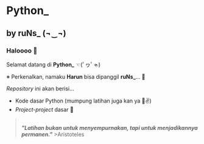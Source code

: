# Python_ 
## by ruNs_ (¬‿¬)
### Haloooo 👋

Selamat datang di <b>Python_</b> ☜(ﾟヮﾟ☜)

  ※ Perkenalkan, namaku <b>Harun</b> bisa dipanggil <b>ruNs_</b>... 🙌 
  
  <i>Repository</i> ini akan berisi...
  - Kode dasar Python (mumpung latihan juga kan ya 🤣✌)
  - <i>Project-project</i> dasar 🔬

> <br>
> <b><i>"Latihan bukan untuk menyempurnakan, tapi untuk menjadikannya permanen."</i></b>
>>Aristoteles